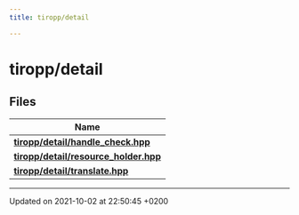 ```yaml
---
title: tiropp/detail

---
```


# tiropp/detail



## Files

| Name           |
| -------------- |
| **[tiropp/detail/handle_check.hpp](/docs/api/files/handle__check_8hpp#file-handle-check.hpp)**  |
| **[tiropp/detail/resource_holder.hpp](/docs/api/files/resource__holder_8hpp#file-resource-holder.hpp)**  |
| **[tiropp/detail/translate.hpp](/docs/api/files/translate_8hpp#file-translate.hpp)**  |






-------------------------------

Updated on 2021-10-02 at 22:50:45 +0200
